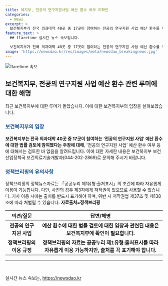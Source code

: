 ```yaml
---
title: 복지부, 전공의 연구지원사업 예산 환수 여부 미확인
categories:
  - News
excerpt: >
  보건복지부가 전국 의과대학 40곳 중 17곳이 참여하는 전공의 연구지원 사업 예산 환수를 위한 법률 검토에 나섰다는 보도에 대해, 복지부는 해당 사업에 대한 예산 환수 여부 등에 대해서는 검토한 바가 없다고 밝혔다. 따라서 보건복지부의 입장을 확인하기 위해서는 보건복지부 보건산업정책국 보건의료기술개발과로 문의해야 한다.  의과대학 전공의 연구지원 사업 예산 환수 법률 검토 보도에 대한 보건복지부의 입장.
feature_text: >
  ## flaretime 실시간 뉴스 속보입니다.

  보건복지부가 전국 의과대학 40곳 중 17곳이 참여하는 전공의 연구지원 사업 예산 환수를 위한 법률 검토에 나섰다는 보도에 대해, 복지부는 해당 사업에 대한 예산 환수 여부 등에 대해서는 검토한 바가 없다고 밝혔다. 따라서 보건복지부의 입장을 확인하기 위해서는 보건복지부 보건산업정책국 보건의료기술개발과로 문의해야 한다.  의과대학 전공의 연구지원 사업 예산 환수 법률 검토 보도에 대한 보건복지부의 입장.
image: 'https://newsdao.kr/res/images/meta/newsdao_breakingnews.jpg'
---
```


<p><img src="https://newsdao.kr/res/images/meta/newsdao_breakingnews.jpg" alt="flaretime 속보" /></p>

<h2 data-ke-size="size26">보건복지부, 전공의 연구지원 사업 예산 환수 관련 루머에 대한 해명</h2>

<p data-ke-size="size16">최근 보건복지부에 대한 루머가 돌았습니다. 이에 대한 보건복지부의 입장을 살펴보겠습니다.</p>

<h3><b><span style="color: #1a5490;">보건복지부의 입장</span></b></h3>

<p data-ke-size="size16"><b>보건복지부는 전국 의과대학 40곳 중 17곳이 참여하는 ‘전공의 연구지원 사업’ 예산 환수에 대한 법률 검토에 참여했다는 주장에 대해</b>, '전공의 연구지원 사업’ 예산 환수 여부 등에 대해서는 검토한 바 없음을 알려드립니다. 이에 대한 자세한 내용은 보건복지부 보건산업정책국 보건의료기술개발과(044-202-2869)로 문의해 주시기 바랍니다.</p>

<h3><b><span style="color: #1a5490;">정책브리핑의 유의사항</span></b></h3>

<p data-ke-size="size16">정책브리핑의 정책뉴스자료는 「공공누리 제1유형:출처표시」의 조건에 따라 자유롭게 이용이 가능합니다. 다만, 사진의 경우 제3자에게 저작권이 있으므로 사용할 수 없습니다. 기사 이용 시에는 출처를 반드시 표기해야 하며, 위반 시 저작권법 제37조 및 제138조에 따라 처벌될 수 있습니다. <b>자료출처=정책브리핑 </b></p>

<table>
    <thead>
        <tr>
            <th>의견/질문</th>
            <th>답변/해명</th>
        </tr>
    </thead>
    <tbody>
        <tr>
            <td style="text-align: center; height: 17px;"><b>전공의 연구지원 사업</b></td>
            <td style="text-align: center; height: 17px;"><b>예산 환수에 대한 법률 검토에 대한 입장과 관련된 내용은 보건복지부에 확인이 필요합니다.</b></td>
        </tr>
        <tr>
            <td style="text-align: center; height: 17px;"><b>정책브리핑의 이용 규정</b></td>
            <td style="text-align: center; height: 17px;"><b>정책브리핑의 자료는 공공누리 제1유형:출처표시를 따라 자유롭게 이용 가능하지만, 출처를 꼭 표기해야 합니다.</b></td>
        </tr>
    </tbody>
</table>

<hr>

<p data-ke-size="size16">&nbsp;</p>
실시간 뉴스 속보는, <a href="https://newsdao.kr" rel="dofollow">https://newsdao.kr</a>


